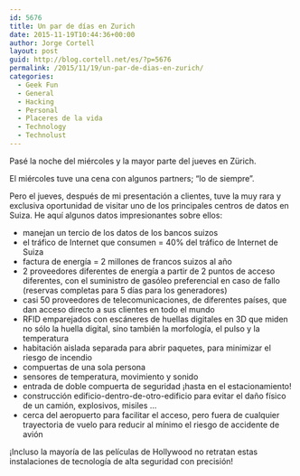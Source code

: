 ```yaml
---
id: 5676
title: Un par de días en Zurich
date: 2015-11-19T10:44:36+00:00
author: Jorge Cortell
layout: post
guid: http://blog.cortell.net/es/?p=5676
permalink: /2015/11/19/un-par-de-dias-en-zurich/
categories:
  - Geek Fun
  - General
  - Hacking
  - Personal
  - Placeres de la vida
  - Technology
  - Technolust
---
```


  
Pasé la noche del miércoles y la mayor parte del jueves en Zürich.

El miércoles tuve una cena con algunos partners; &#8220;lo de siempre&#8221;.

Pero el jueves, después de mi presentación a clientes, tuve la muy rara y exclusiva oportunidad de visitar uno de los principales centros de datos en Suiza. He aquí algunos datos impresionantes sobre ellos:

  * manejan un tercio de los datos de los bancos suizos
  * el tráfico de Internet que consumen = 40% del tráfico de Internet de Suiza
  * factura de energía = 2 millones de francos suizos al año
  * 2 proveedores diferentes de energía a partir de 2 puntos de acceso diferentes, con el suministro de gasóleo preferencial en caso de fallo (reservas completas para 5 días para los generadores)
  * casi 50 proveedores de telecomunicaciones, de diferentes países, que dan acceso directo a sus clientes en todo el mundo
  * RFID emparejados con escáneres de huellas digitales en 3D que miden no sólo la huella digital, sino también la morfología, el pulso y la temperatura
  * habitación aislada separada para abrir paquetes, para minimizar el riesgo de incendio
  * compuertas de una sola persona
  * sensores de temperatura, movimiento y sonido
  * entrada de doble compuerta de seguridad ¡hasta en el estacionamiento!
  * construcción edificio-dentro-de-otro-edificio para evitar el daño físico de un camión, explosivos, misiles &#8230;
  * cerca del aeropuerto para facilitar el acceso, pero fuera de cualquier trayectoria de vuelo para reducir al mínimo el riesgo de accidente de avión

¡Incluso la mayoría de las películas de Hollywood no retratan estas instalaciones de tecnología de alta seguridad con precisión!